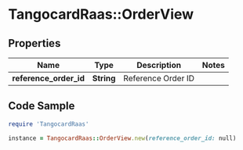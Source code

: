 # TangocardRaas::OrderView

## Properties

Name | Type | Description | Notes
------------ | ------------- | ------------- | -------------
**reference_order_id** | **String** | Reference Order ID | 

## Code Sample

```ruby
require 'TangocardRaas'

instance = TangocardRaas::OrderView.new(reference_order_id: null)
```


